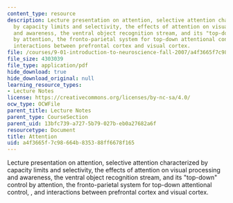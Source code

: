 ```yaml
---
content_type: resource
description: Lecture presentation on attention, selective attention characterized
  by capacity limits and selectivity, the effects of attention on visual processing
  and awareness, the ventral object recognition stream, and its "top-down" control
  by attention, the fronto-parietal system for top-down attentional control, , and
  interactions between prefrontal cortex and visual cortex.
file: /courses/9-01-introduction-to-neuroscience-fall-2007/a4f3665f7c98664b835388ff6678f165_20_desimonelec.pdf
file_size: 4303039
file_type: application/pdf
hide_download: true
hide_download_original: null
learning_resource_types:
- Lecture Notes
license: https://creativecommons.org/licenses/by-nc-sa/4.0/
ocw_type: OCWFile
parent_title: Lecture Notes
parent_type: CourseSection
parent_uid: 13bfc739-a727-5b79-027b-eb0a27682a6f
resourcetype: Document
title: Attention
uid: a4f3665f-7c98-664b-8353-88ff6678f165
---
```

Lecture presentation on attention, selective attention characterized by capacity limits and selectivity, the effects of attention on visual processing and awareness, the ventral object recognition stream, and its "top-down" control by attention, the fronto-parietal system for top-down attentional control, , and interactions between prefrontal cortex and visual cortex.